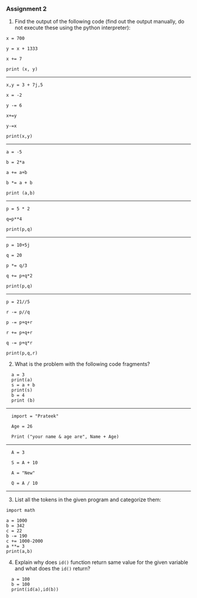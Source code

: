 ### Assignment 2

1. Find the output of the following code (find out the output manually, do not execute these using the python interpreter):

  ```
  x = 700

  y = x + 1333

  x += 7

  print (x, y)
  ```
------
  ```
  x,y = 3 + 7j,5

  x = -2

  y -= 6

  x+=y

  y-=x

  print(x,y)
  ```
------

  ```
  a = -5

  b = 2*a

  a += a+b

  b *= a + b

  print (a,b)
  ```
-------

  ```
  p = 5 * 2

  q=p**4

  print(p,q)
  ```
---------
  ```
  p = 10+5j

  q = 20

  p *= q/3

  q += p+q*2

  print(p,q)
  ```
----------
  ```
  p = 21//5

  r -= p//q

  p -= p+q+r

  r += p+q+r

  q -= p+q*r

  print(p,q,r)
  ```

2. What is the problem with the following code fragments?

```
  a = 3 
  print(a) 
  s = a + b 
  print(s)
  b = 4
  print (b)
```
------------
```
  import = "Prateek"

  Age = 26

  Print ("your name & age are", Name + Age)
```
-------------
```
  A = 3

  S = A + 10

  A = "New"

  Q = A / 10
```
-------------

3. List all the tokens in the given program and categorize them:

```
import math

a = 1000
b = 342
c = 22
b -= 190
c += 1000-2000
a **= 3
print(a,b)

```

4. Explain why does `id()` function return same value for the given variable and what does the `id()` return?

```
  a = 100
  b = 100
  print(id(a),id(b))

```
